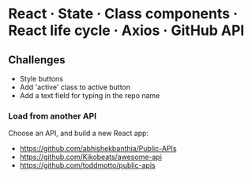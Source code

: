 # React · State · Class components · React life cycle · Axios · GitHub API

## Challenges

- Style buttons
- Add 'active' class to active button
- Add a text field for typing in the repo name

### Load from another API

Choose an API, and build a new React app:

- https://github.com/abhishekbanthia/Public-APIs
- https://github.com/Kikobeats/awesome-api
- https://github.com/toddmotto/public-apis